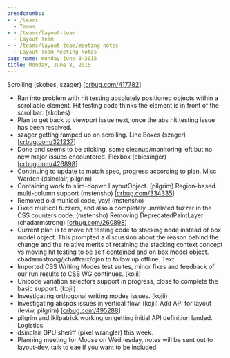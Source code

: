 ```yaml
---
breadcrumbs:
- - /teams
  - Teams
- - /teams/layout-team
  - Layout Team
- - /teams/layout-team/meeting-notes
  - Layout Team Meeting Notes
page_name: monday-june-8-2015
title: Monday, June 8, 2015
---
```


Scrolling (skobes, szager) \[[crbug.com/417782](http://crbug.com/417782)\]
- Ran into problem with hit testing absolutely positioned objects within
a scrollable element. Hit testing code thinks the element is in front
of the scrollbar. (skobes)
- Plan to get back to viewport issue next, once the abs hit testing
issue has been resolved.
- szager getting ramped up on scrolling.
Line Boxes (szager) \[[crbug.com/321237](http://crbug.com/321237)\]
- Done and seems to be sticking, some cleanup/monitoring left but no new
major issues encountered.
Flexbox (cbiesinger) \[[crbug.com/426898](http://crbug.com/426898)\]
- Continuing to update to match spec, progress according to plan.
Misc Warden (dsinclair, pilgrim)
- Containing work to slim-dopwn LayoutObject. (pilgrim)
Region-based multi-column support (mstensho)
\[[crbug.com/334335](http://crbug.com/334335)\]
- Removed old multicol code, yay! (mstensho)
- Fixed multicol fuzzers, and also a completely unrelated fuzzer in the
CSS counters code. (mstensho)
Removing DeprecatedPaintLayer (chadarmstrong)
\[[crbug.com/260898](http://crbug.com/260898)\]
- Current plan is to move hit testing code to stacking node instead of
box model object. This prompted a discussion about the reason behind
the change and the relative merits of retaining the stacking context
concept vs moving hit testing to be self contained and on box model
object. chadarmstrong/jchaffraix/ojan to follow up offline.
Text
- Imported CSS Writing Modes test suites, minor fixes and feedback of
our run results to CSS WG continues. (kojii)
- Unicode variation selectors support in progress, close to complete the
basic support. (kojii)
- Investigating orthogonal writing modes issues. (kojii)
- Investigating abspos issues in vertical flow. (kojii)
Add API for layout (leviw, pilgrim)
\[[crbug.com/495288](http://crbug.com/495288)\]
- pilgrim and ikilpatrick working on getting initial API definition
landed.
Logistics
- dsinclair GPU sheriff (pixel wrangler) this week.
- Planning meeting for Moose on Wednesday, notes will be sent out to
layout-dev, talk to eae if you want to be included.
